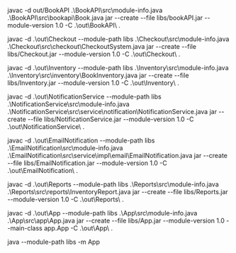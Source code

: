 javac -d out/BookAPI .\BookAPI\src\module-info.java .\BookAPI\src\bookapi\Book.java
jar --create --file libs/bookAPI.jar --module-version 1.0 -C .\out\BookAPI\ .

javac -d .\out\Checkout --module-path libs .\Checkout\src\module-info.java .\Checkout\src\checkout\CheckoutSystem.java
jar --create --file libs/Checkout.jar --module-version 1.0 -C .\out\Checkout\ .

javac -d .\out\Inventory --module-path libs .\Inventory\src\module-info.java .\Inventory\src\inventory\BookInventory.java
jar --create --file libs/Inventory.jar --module-version 1.0 -C .\out\Inventory\ .

javac -d .\out\NotificationService --module-path libs .\NotificationService\src\module-info.java .\NotificationService\src\service\notification\NotificationService.java
jar --create --file libs/NotificationService.jar --module-version 1.0 -C .\out\NotificationService\ .

javac -d .\out\EmailNotification --module-path libs .\EmailNotification\src\module-info.java .\EmailNotification\src\service\impl\email\EmailNotification.java
jar --create --file libs/EmailNotification.jar --module-version 1.0 -C .\out\EmailNotification\ .

javac -d .\out\Reports --module-path libs .\Reports\src\module-info.java .\Reports\src\reports\InventoryReport.java
jar --create --file libs/Reports.jar --module-version 1.0 -C .\out\Reports\ .

javac -d .\out\App --module-path libs .\App\src\module-info.java .\App\src\app\App.java
jar --create --file libs/App.jar --module-version 1.0 --main-class app.App -C .\out\App\ .

java --module-path libs -m App